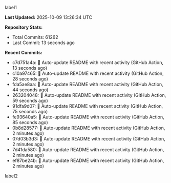 
label1 
<!-- ACTIVITY_START -->
**Last Updated:** 2025-10-09 13:26:34 UTC

**Repository Stats:**
- Total Commits: 61262
- Last Commit: 13 seconds ago

**Recent Commits:**
- c7d751a4a: 🤖 Auto-update README with recent activity (GitHub Action, 13 seconds ago)
- c10a97465: 🤖 Auto-update README with recent activity (GitHub Action, 28 seconds ago)
- fda5ae8aa: 🤖 Auto-update README with recent activity (GitHub Action, 44 seconds ago)
- 263204048: 🤖 Auto-update README with recent activity (GitHub Action, 59 seconds ago)
- 91dfa9d07: 🤖 Auto-update README with recent activity (GitHub Action, 75 seconds ago)
- fe93640a5: 🤖 Auto-update README with recent activity (GitHub Action, 85 seconds ago)
- 0b8d28577: 🤖 Auto-update README with recent activity (GitHub Action, 2 minutes ago)
- 07d03b3d3: 🤖 Auto-update README with recent activity (GitHub Action, 2 minutes ago)
- 7d41da580: 🤖 Auto-update README with recent activity (GitHub Action, 2 minutes ago)
- ef87be24b: 🤖 Auto-update README with recent activity (GitHub Action, 2 minutes ago)
<!-- ACTIVITY_END -->

label2
